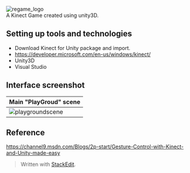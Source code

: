![regame_logo](https://user-images.githubusercontent.com/28821126/87124082-7bc12480-c2a1-11ea-9712-910839f4c590.png)</br>
A Kinect Game created using unity3D.

## Setting up tools and technologies
- Download Kinect for Unity package and import. 
- https://developer.microsoft.com/en-us/windows/kinect/
-  Unity3D
- Visual Studio
## Interface screenshot
| Main "PlayGroud" scene | 
| ------------- |
|![playgroundscene](https://user-images.githubusercontent.com/28821126/87783200-70479d80-c84d-11ea-95da-b5be0aa36df0.PNG)
## Reference
https://channel9.msdn.com/Blogs/2p-start/Gesture-Control-with-Kinect-and-Unity-made-easy
> Written with [StackEdit](https://stackedit.io/).
